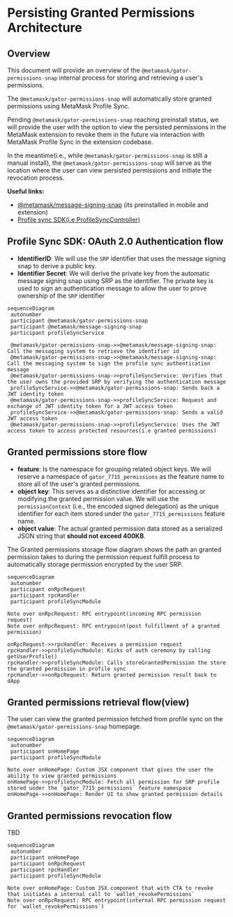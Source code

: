 # Persisting Granted Permissions Architecture

## Overview

This document will provide an overview of the `@metamask/gator-permissions-snap` internal process for storing and retrieving a user's permissions.

The `@metamask/gator-permissions-snap` will automatically store granted permissions using MetaMask Profile Sync.

Pending `@metamask/gator-permissions-snap` reaching preinstall status, we will provide the user with the option to view the persisted permissions in the MetaMask extension to revoke them in the future via interaction with MetaMask Profile Sync in the extension codebase.

In the meantime(i.e., while `@metamask/gator-permissions-snap` is still a manual install), the `@metamask/gator-permissions-snap` will serve as the location where the user can view persisted permissions and initiate the revocation process.

**Useful links:**

- [@metamask/message-signing-snap](https://github.com/MetaMask/message-signing-snap) (its preinstalled in mobile and extension)
- [Profile sync SDK(i.e ProfileSyncController)](https://www.npmjs.com/package/@metamask/profile-sync-controller)

## Profile Sync SDK: OAuth 2.0 Authentication flow

- **IdentifierID**: We will use the `SRP` identifier that uses the message signing snap to derive a public key.
- **Identifier Secret**: We will derive the private key from the automatic message signing snap using SRP as the identifier. The private key is used to sign an authentication message to allow the user to prove ownership of the `SRP` identifier

```mermaid
sequenceDiagram
 autonumber
 participant @metamask/gator-permissions-snap
 participant @metamask/message-signing-snap
 participant profileSyncService

 @metamask/gator-permissions-snap->>@metamask/message-signing-snap: Call the messaging system to retrieve the identifier id
 @metamask/gator-permissions-snap->>@metamask/message-signing-snap: Call the messaging system to sign the profile sync authentication message
 @metamask/gator-permissions-snap->>profileSyncService: Verifies that the user owns the provided SRP by verifying the authentication message
 profileSyncService->>@metamask/gator-permissions-snap: Sends back a JWT identity token
 @metamask/gator-permissions-snap->>profileSyncService: Request and exchange of JWT identity token for a JWT access token
 profileSyncService->>@metamask/gator-permissions-snap: Sends a valid JWT access token
 @metamask/gator-permissions-snap->>profileSyncService: Uses the JWT access token to access protected resources(i.e granted permissions)
```

## Granted permissions store flow

- **feature**: Is the namespace for grouping related object keys. We will reserve a namespace of `gator_7715_permissions` as the feature name to store all of the user's granted permissions.
- **object key**: This serves as a distinctive identifier for accessing or modifying the granted permission value. We will use the `permissionContext` (i.e., the encoded signed delegation) as the unique identifier for each item stored under the `gator_7715_permissions` feature name.
- **object value**: The actual granted permission data stored as a serialized JSON string that **should not exceed 400KB**.

The Granted permissions storage flow diagram shows the path an granted permission takes to during the permission request fulfill process to automatically storage permission encrypted by the user SRP.

```mermaid
sequenceDiagram
 autonumber
 participant onRpcRequest
 participant rpcHandler
 participant profileSyncModule

Note over onRpcRequest: RPC entrypoint(incoming RPC permission request)
Note over onRpcRequest: RPC entrypoint(post fulfillment of a granted permission)

onRpcRequest->>rpcHandler: Receives a permission request
rpcHandler->>profileSyncModule: Kicks of auth ceremony by calling getUserProfile()
rpcHandler->>profileSyncModule: Calls storeGrantedPermission the store the granted permission in profile sync
rpcHandler->>onRpcRequest: Return granted permission result back to dApp
```

## Granted permissions retrieval flow(view)

The user can view the granted permission fetched from profile sync on the `@metamask/gator-permissions-snap` homepage.

```mermaid
sequenceDiagram
 autonumber
 participant onHomePage
 participant profileSyncModule

Note over onHomePage: Custom JSX component that gives the user the ability to view granted permissions
onHomePage->>profileSyncModule: Fetch all permission for SRP profile stored under the `gator_7715_permissions` feature namespace
onHomePage->>onHomePage: Render UI to show granted permission details
```

## Granted permissions revocation flow

TBD

```mermaid
sequenceDiagram
 autonumber
 participant onHomePage
 participant onRpcRequest
 participant rpcHandler
 participant profileSyncModule

Note over onHomePage: Custom JSX component that with CTA to revoke that initiates a internal call to `wallet_revokePermissions`
Note over onRpcRequest: RPC entrypoint(internal RPC permission request for `wallet_revokePermissions`)
```
